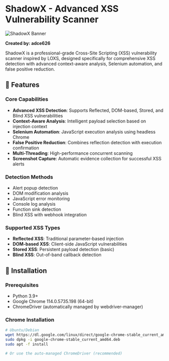 # ShadowX - Advanced XSS Vulnerability Scanner

![ShadowX Banner](https://img.shields.io/badge/ShadowX-XSS%20Scanner-red?style=for-the-badge&logo=security)

**Created by: adce626**

ShadowX is a professional-grade Cross-Site Scripting (XSS) vulnerability scanner inspired by LOXS, designed specifically for comprehensive XSS detection with advanced context-aware analysis, Selenium automation, and false positive reduction.

## 🎯 Features

### Core Capabilities
- **Advanced XSS Detection**: Supports Reflected, DOM-based, Stored, and Blind XSS vulnerabilities
- **Context-Aware Analysis**: Intelligent payload selection based on injection context
- **Selenium Automation**: JavaScript execution analysis using headless Chrome
- **False Positive Reduction**: Combines reflection detection with execution confirmation
- **Multi-Threading**: High-performance concurrent scanning
- **Screenshot Capture**: Automatic evidence collection for successful XSS alerts

### Detection Methods
- Alert popup detection
- DOM modification analysis
- JavaScript error monitoring
- Console log analysis
- Function sink detection
- Blind XSS with webhook integration

### Supported XSS Types
- **Reflected XSS**: Traditional parameter-based injection
- **DOM-based XSS**: Client-side JavaScript vulnerabilities
- **Stored XSS**: Persistent payload detection (basic)
- **Blind XSS**: Out-of-band callback detection

## 🚀 Installation

### Prerequisites
- Python 3.9+
- Google Chrome 114.0.5735.198 (64-bit)
- ChromeDriver (automatically managed by webdriver-manager)

### Chrome Installation
```bash
# Ubuntu/Debian
wget https://dl.google.com/linux/direct/google-chrome-stable_current_amd64.deb
sudo dpkg -i google-chrome-stable_current_amd64.deb
sudo apt -f install

# Or use the auto-managed ChromeDriver (recommended)
